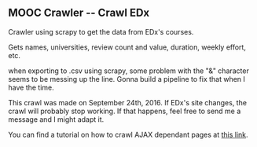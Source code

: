 ## MOOC Crawler -- Crawl EDx

Crawler using scrapy to get the data from EDx's courses.

Gets names, universities, review count and value, duration, weekly effort, etc.

when exporting to .csv using scrapy, some problem with the "&" character seems
to be messing up the line. Gonna build a pipeline to fix that when I have the time.

This crawl was made on September 24th, 2016. If EDx's site changes, the crawl
will probably stop working. If that happens, feel free to send me a message and
I might adapt it.


You can find a tutorial on how to crawl AJAX dependant pages at [this link](http://egrinstein.github.io/2016/10/25/scrapy-js/).
